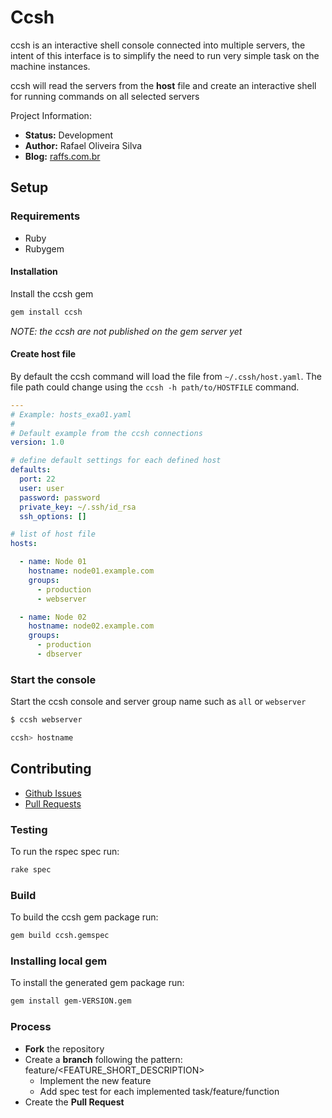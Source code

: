 # Ccsh

ccsh is an interactive shell console connected into multiple servers, the intent
of this interface is to simplify the need to run very simple task on the 
machine instances. 

ccsh will read the servers from the **host** file and create an interactive shell
for running commands on all selected servers

Project Information:
* **Status:** Development
* **Author:** Rafael Oliveira Silva
* **Blog:** [raffs.com.br](https://raffs.com.br/)

## Setup

### Requirements

* Ruby
* Rubygem

#### Installation

Install the ccsh gem 
```sh
gem install ccsh
```

*NOTE: the ccsh are not published on the gem server yet*

#### Create host file

By default the ccsh command will load the file from ```~/.cssh/host.yaml```. The file path could change using the 
```ccsh -h path/to/HOSTFILE``` command.

```yaml
---
# Example: hosts_exa01.yaml
#
# Default example from the ccsh connections
version: 1.0

# define default settings for each defined host
defaults:
  port: 22
  user: user
  password: password
  private_key: ~/.ssh/id_rsa
  ssh_options: []

# list of host file
hosts:

  - name: Node 01
    hostname: node01.example.com
    groups:
      - production
      - webserver

  - name: Node 02
    hostname: node02.example.com
    groups:
      - production
      - dbserver
```

### Start the console

Start the ccsh console and server group name such as ```all``` or ```webserver```
```sh
$ ccsh webserver

ccsh> hostname
```

## Contributing

* [Github Issues](https://github.com/raffs/ccsh/issues)
* [Pull Requests](https://github.com/raffs/ccsh/pulls)

### Testing

To run the rspec spec run:
```sh
rake spec
```

### Build

To build the ccsh gem package run:
```sh
gem build ccsh.gemspec
```

### Installing local gem

To install the generated gem package run: 
```sh
gem install gem-VERSION.gem
```

### Process

* **Fork** the repository
* Create a **branch** following the pattern: feature/<FEATURE_SHORT_DESCRIPTION>
	* Implement the new feature
	* Add spec test for each implemented task/feature/function
* Create the **Pull Request**